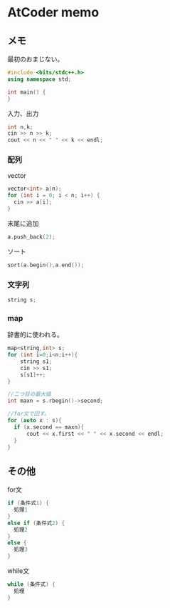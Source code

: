 # AtCoder memo

## メモ
最初のおまじない。  
```C++
#include <bits/stdc++.h>
using namespace std;

int main() {
}
```
入力、出力
```C++
int n,k;
cin >> n >> k;
cout << n << " " << k << endl;
```

### 配列
vector  
```C++
vector<int> a(n);
for (int i = 0; i < n; i++) {
  cin >> a[i];
}
```

末尾に追加
```C++
a.push_back(2);
```

ソート
```C++
sort(a.begin(),a.end());
```

### 文字列
```C++
string s;
```

### map
辞書的に使われる。
```C++
map<string,int> s;
for (int i=0;i<n;i++){
    string s1;
    cin >> s1;
    s[s1]++;
}

//二つ目の最大値
int maxn = s.rbegin()->second;

//for文で回す。
for (auto x : s){
  if (x.second == maxn){
      cout << x.first << " " << x.second << endl;
  }
}
```



## その他
for文  
```C++
if (条件式1) {
  処理1
}
else if (条件式2) {
  処理2
}
else {
  処理3
}
```

while文  
```C++
while (条件式) {
  処理
}
```